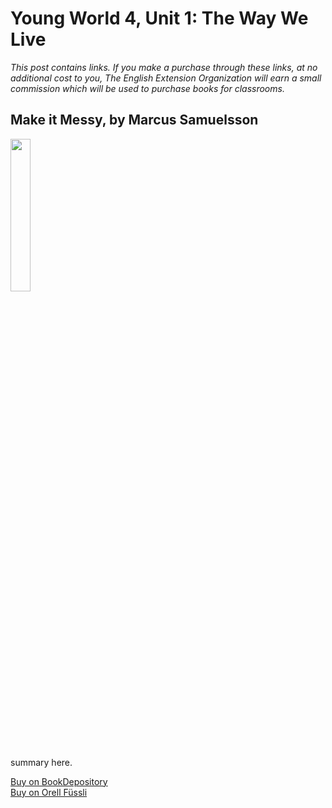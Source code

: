# Young World 4, Unit 1: The Way We Live

*This post contains links. If you make a purchase through these links, at no additional cost to you, The English Extension Organization will earn a small commission which will be used to purchase books for classrooms.*



## Make it Messy, by Marcus Samuelsson

<img src="imgurlinkhere.png" width="25%" />

summary here.

<a href="bookdepository link here" rel="nofollow"> Buy on BookDepository</a>  
<a href="orell fussli link here" rel="nofollow">Buy on Orell Füssli</a>
<!--stackedit_data:
eyJoaXN0b3J5IjpbMTQ4Nzc0NDU0NSwtOTMxOTM0NjQ4LC0xMz
cxMjM5MjQyXX0=
-->